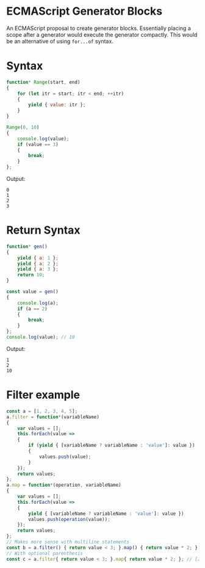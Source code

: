 # ECMAScript Generator Blocks

An ECMAScript proposal to create generator blocks. Essentially placing a scope after a generator would execute the generator compactly. This would be an alternative of using ```for...of``` syntax.

# Syntax

```js
function* Range(start, end)
{
	for (let itr = start; itr < end; ++itr)
	{
		yield { value: itr };
	}
}

Range(0, 10)
{
	console.log(value);
	if (value == 3)
	{
		break;
	}
};
```
Output:
```
0
1
2
3
```

# Return Syntax

```js
function* gen()
{
	yield { a: 1 };
	yield { a: 2 };
	yield { a: 3 };
	return 10;
}

const value = gen()
{
	console.log(a);
	if (a == 2)
	{
		break;
	}
};
console.log(value); // 10
```
Output:
```
1
2
10
```

# Filter example

```js
const a = [1, 2, 3, 4, 5];
a.filter = function*(variableName)
{
	var values = [];
	this.forEach(value =>
	{
		if (yield { [variableName ? variableName : 'value']: value })
		{
			values.push(value);
		}
	});
	return values;
};
a.map = function*(operation, variableName)
{
	var values = [];
	this.forEach(value =>
	{
		yield { [variableName ? variableName : 'value']: value })
		values.push(operation(value));
	});
	return values;
};
// Makes more sense with multiline statements
const b = a.filter() { return value < 3; }.map() { return value * 2; }; // [2, 4]
// With optional parenthesis
const c = a.filter{ return value < 3; }.map{ return value * 2; }; // [2, 4]
```

##
